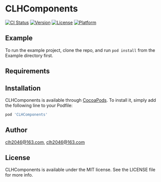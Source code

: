 # CLHComponents

[![CI Status](https://img.shields.io/travis/clh2046@163.com/CLHComponents.svg?style=flat)](https://travis-ci.org/clh2046@163.com/CLHComponents)
[![Version](https://img.shields.io/cocoapods/v/CLHComponents.svg?style=flat)](https://cocoapods.org/pods/CLHComponents)
[![License](https://img.shields.io/cocoapods/l/CLHComponents.svg?style=flat)](https://cocoapods.org/pods/CLHComponents)
[![Platform](https://img.shields.io/cocoapods/p/CLHComponents.svg?style=flat)](https://cocoapods.org/pods/CLHComponents)

## Example

To run the example project, clone the repo, and run `pod install` from the Example directory first.

## Requirements

## Installation

CLHComponents is available through [CocoaPods](https://cocoapods.org). To install
it, simply add the following line to your Podfile:

```ruby
pod 'CLHComponents'
```

## Author

clh2046@163.com, clh2046@163.com

## License

CLHComponents is available under the MIT license. See the LICENSE file for more info.
